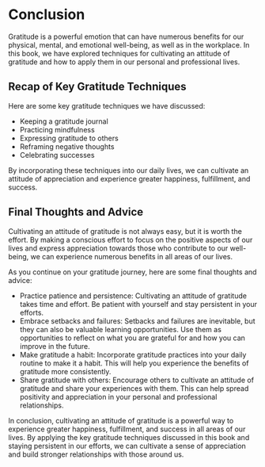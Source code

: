 # Conclusion

Gratitude is a powerful emotion that can have numerous benefits for our physical, mental, and emotional well-being, as well as in the workplace. In this book, we have explored techniques for cultivating an attitude of gratitude and how to apply them in our personal and professional lives.

Recap of Key Gratitude Techniques
---------------------------------

Here are some key gratitude techniques we have discussed:

* Keeping a gratitude journal
* Practicing mindfulness
* Expressing gratitude to others
* Reframing negative thoughts
* Celebrating successes

By incorporating these techniques into our daily lives, we can cultivate an attitude of appreciation and experience greater happiness, fulfillment, and success.

Final Thoughts and Advice
-------------------------

Cultivating an attitude of gratitude is not always easy, but it is worth the effort. By making a conscious effort to focus on the positive aspects of our lives and express appreciation towards those who contribute to our well-being, we can experience numerous benefits in all areas of our lives.

As you continue on your gratitude journey, here are some final thoughts and advice:

* Practice patience and persistence: Cultivating an attitude of gratitude takes time and effort. Be patient with yourself and stay persistent in your efforts.
* Embrace setbacks and failures: Setbacks and failures are inevitable, but they can also be valuable learning opportunities. Use them as opportunities to reflect on what you are grateful for and how you can improve in the future.
* Make gratitude a habit: Incorporate gratitude practices into your daily routine to make it a habit. This will help you experience the benefits of gratitude more consistently.
* Share gratitude with others: Encourage others to cultivate an attitude of gratitude and share your experiences with them. This can help spread positivity and appreciation in your personal and professional relationships.

In conclusion, cultivating an attitude of gratitude is a powerful way to experience greater happiness, fulfillment, and success in all areas of our lives. By applying the key gratitude techniques discussed in this book and staying persistent in our efforts, we can cultivate a sense of appreciation and build stronger relationships with those around us.